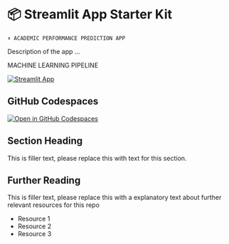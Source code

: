 # 📦 Streamlit App Starter Kit 
```
⬆️ ACADEMIC PERFORMANCE PREDICTION APP
```

Description of the app ...

MACHINE LEARNING PIPELINE

[![Streamlit App](https://static.streamlit.io/badges/streamlit_badge_black_white.svg)](https://academic_performance.streamlit.app/)

## GitHub Codespaces

[![Open in GitHub Codespaces](https://github.com/codespaces/badge.svg)](https://codespaces.new/streamlit/app-starter-kit?quickstart=1)

## Section Heading

This is filler text, please replace this with text for this section.

## Further Reading

This is filler text, please replace this with a explanatory text about further relevant resources for this repo
- Resource 1
- Resource 2
- Resource 3
